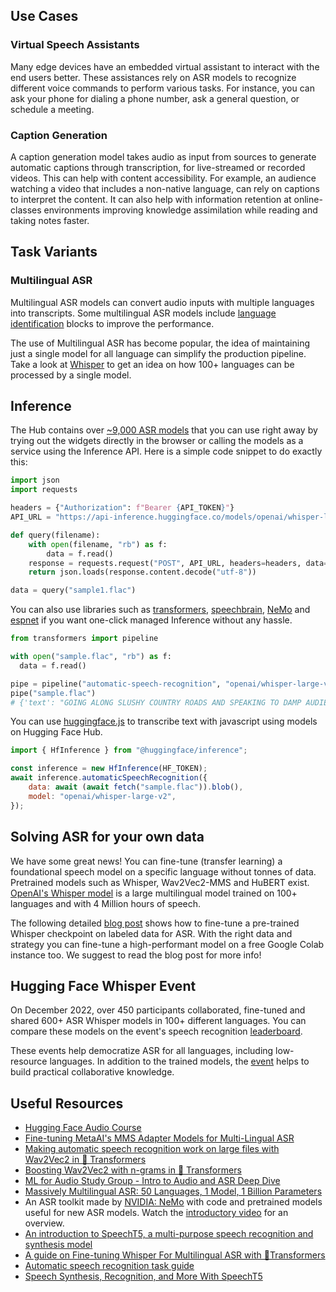 ## Use Cases

### Virtual Speech Assistants

Many edge devices have an embedded virtual assistant to interact with the end users better. These assistances rely on ASR models to recognize different voice commands to perform various tasks. For instance, you can ask your phone for dialing a phone number, ask a general question, or schedule a meeting.

### Caption Generation

A caption generation model takes audio as input from sources to generate automatic captions through transcription, for live-streamed or recorded videos. This can help with content accessibility. For example, an audience watching a video that includes a non-native language, can rely on captions to interpret the content. It can also help with information retention at online-classes environments improving knowledge assimilation while reading and taking notes faster.

## Task Variants

### Multilingual ASR

Multilingual ASR models can convert audio inputs with multiple languages into transcripts. Some multilingual ASR models include [language identification](https://huggingface.co/tasks/audio-classification) blocks to improve the performance.

The use of Multilingual ASR has become popular, the idea of maintaining just a single model for all language can simplify the production pipeline. Take a look at [Whisper](https://huggingface.co/openai/whisper-large-v2) to get an idea on how 100+ languages can be processed by a single model.

## Inference

The Hub contains over [~9,000 ASR models](https://huggingface.co/models?pipeline_tag=automatic-speech-recognition&sort=downloads) that you can use right away by trying out the widgets directly in the browser or calling the models as a service using the Inference API. Here is a simple code snippet to do exactly this:

```python
import json
import requests

headers = {"Authorization": f"Bearer {API_TOKEN}"}
API_URL = "https://api-inference.huggingface.co/models/openai/whisper-large-v3"

def query(filename):
    with open(filename, "rb") as f:
        data = f.read()
    response = requests.request("POST", API_URL, headers=headers, data=data)
    return json.loads(response.content.decode("utf-8"))

data = query("sample1.flac")
```

You can also use libraries such as [transformers](https://huggingface.co/models?library=transformers&pipeline_tag=automatic-speech-recognition&sort=downloads), [speechbrain](https://huggingface.co/models?library=speechbrain&pipeline_tag=automatic-speech-recognition&sort=downloads), [NeMo](https://huggingface.co/models?pipeline_tag=automatic-speech-recognition&library=nemo&sort=downloads) and [espnet](https://huggingface.co/models?library=espnet&pipeline_tag=automatic-speech-recognition&sort=downloads) if you want one-click managed Inference without any hassle.

```python
from transformers import pipeline

with open("sample.flac", "rb") as f:
  data = f.read()

pipe = pipeline("automatic-speech-recognition", "openai/whisper-large-v2")
pipe("sample.flac")
# {'text': "GOING ALONG SLUSHY COUNTRY ROADS AND SPEAKING TO DAMP AUDIENCES IN DRAUGHTY SCHOOL ROOMS DAY AFTER DAY FOR A FORTNIGHT HE'LL HAVE TO PUT IN AN APPEARANCE AT SOME PLACE OF WORSHIP ON SUNDAY MORNING AND HE CAN COME TO US IMMEDIATELY AFTERWARDS"}
```

You can use [huggingface.js](https://github.com/huggingface/huggingface.js) to transcribe text with javascript using models on Hugging Face Hub.

```javascript
import { HfInference } from "@huggingface/inference";

const inference = new HfInference(HF_TOKEN);
await inference.automaticSpeechRecognition({
	data: await (await fetch("sample.flac")).blob(),
	model: "openai/whisper-large-v2",
});
```

## Solving ASR for your own data

We have some great news! You can fine-tune (transfer learning) a foundational speech model on a specific language without tonnes of data. Pretrained models such as Whisper, Wav2Vec2-MMS and HuBERT exist. [OpenAI's Whisper model](https://huggingface.co/openai/whisper-large-v3) is a large multilingual model trained on 100+ languages and with 4 Million hours of speech.

The following detailed [blog post](https://huggingface.co/blog/fine-tune-whisper) shows how to fine-tune a pre-trained Whisper checkpoint on labeled data for ASR. With the right data and strategy you can fine-tune a high-performant model on a free Google Colab instance too. We suggest to read the blog post for more info!

## Hugging Face Whisper Event

On December 2022, over 450 participants collaborated, fine-tuned and shared 600+ ASR Whisper models in 100+ different languages. You can compare these models on the event's speech recognition [leaderboard](https://huggingface.co/spaces/whisper-event/leaderboard?dataset=mozilla-foundation%2Fcommon_voice_11_0&config=ar&split=test).

These events help democratize ASR for all languages, including low-resource languages. In addition to the trained models, the [event](https://github.com/huggingface/community-events/tree/main/whisper-fine-tuning-event) helps to build practical collaborative knowledge.

## Useful Resources

- [Hugging Face Audio Course](https://huggingface.co/learn/audio-course/chapter5/introduction)
- [Fine-tuning MetaAI's MMS Adapter Models for Multi-Lingual ASR](https://huggingface.co/blog/mms_adapters)
- [Making automatic speech recognition work on large files with Wav2Vec2 in 🤗 Transformers](https://huggingface.co/blog/asr-chunking)
- [Boosting Wav2Vec2 with n-grams in 🤗 Transformers](https://huggingface.co/blog/wav2vec2-with-ngram)
- [ML for Audio Study Group - Intro to Audio and ASR Deep Dive](https://www.youtube.com/watch?v=D-MH6YjuIlE)
- [Massively Multilingual ASR: 50 Languages, 1 Model, 1 Billion Parameters](https://arxiv.org/pdf/2007.03001.pdf)
- An ASR toolkit made by [NVIDIA: NeMo](https://github.com/NVIDIA/NeMo) with code and pretrained models useful for new ASR models. Watch the [introductory video](https://www.youtube.com/embed/wBgpMf_KQVw) for an overview.
- [An introduction to SpeechT5, a multi-purpose speech recognition and synthesis model](https://huggingface.co/blog/speecht5)
- [A guide on Fine-tuning Whisper For Multilingual ASR with 🤗Transformers](https://huggingface.co/blog/fine-tune-whisper)
- [Automatic speech recognition task guide](https://huggingface.co/docs/transformers/tasks/asr)
- [Speech Synthesis, Recognition, and More With SpeechT5](https://huggingface.co/blog/speecht5)
